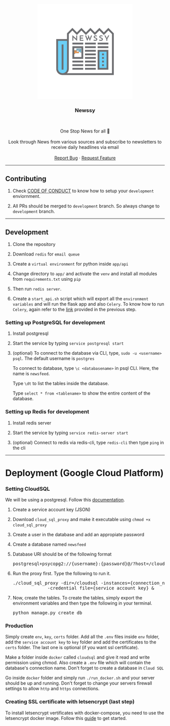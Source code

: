 <p align="center">
    <img src="assets/favicon.png" width="300px" alt="Logo" >
    <h3 align="center">Newssy</h3>
    <br />
    <p align="center">
      One Stop News for all 📰
      <br />
      <br />
      Look through News from various sources and subscribe to newsletters to receive daily headlines via email
      <br />
      <br />
      <a href="https://github.com/debdutgoswami/newsfeed/issues/new?assignees=&labels=&template=bug_report_template.md&title=">Report Bug</a>
      ·
      <a href="https://github.com/debdutgoswami/newsfeed/issues/new?assignees=&labels=&template=feature_request_template.md&title=">Request Feature</a>
    </p>
</p>

---

## Contributing

1. Check [CODE OF CONDUCT](https://github.com/debdutgoswami/newsfeed/blob/master/CODE_OF_CONDUCT.md) to know how to setup your `development` enviornment.

2. All PRs should be merged to `development` branch. So always change to `development` branch.

---

## Development

1. Clone the repository

2. Download `redis` for `email queue`

3. Create a `virtual environment` for python inside `app/api`

4. Change directory to `app/` and activate the `venv` and install all modules from `requirements.txt` using `pip`

5. Then run `redis server`.

6. Create a `start_api.sh` script which will export all the `environment variables` and will run the flask app and also `Celery`. To know how to run `Celery`, again refer to the [link](https://pratos.github.io/2017-01-12/celery-setup-on-windows/) provided in the previous step.


### Setting up PostgreSQL for development

1. Install postgresql

2. Start the service by typing `service postgresql start`

3. (optional) To connect to the database via CLI, type, `sudo -u <username> psql`. The default username is `postgres`

    To connect to database, type `\c <databasename>` in psql CLI. Here, the name is `newsfeed`.

    Type `\dt` to list the tables inside the database.

    Type `select * from <tablename>` to show the entire content of the database.

### Setting up Redis for development

1. Install redis server

2. Start the service by typing `service redis-server start`

3. (optional) Connect to redis via redis-cli, type `redis-cli` then type `ping` in the cli

---

Deployment (Google Cloud Platform)
======

### Setting CloudSQL

We will be using a postgresql. Follow this [documentation](https://cloud.google.com/sql/docs/postgres/connect-external-app#sqlalchemy-unix).

1. Create a service account key (JSON)

2. Download `cloud_sql_proxy` and make it executable using `chmod +x cloud_sql_proxy`

3. Create a user in the database and add an appropiate password

4. Create a database named `newsfeed`

5. Database URI should be of the following format <pre>postgresql+psycopg2://{username}:{password}@/?host=/cloudsql/{connection_name}</pre>

6. Run the proxy first. Type the following to run it. 
    <pre>./cloud_sql_proxy -dir=/cloudsql -instances={connection_name} \
                -credential_file={service_account_key} &</pre>

7. Now, create the tables. To create the tables, simply export the environment variables and then type the following in your terminal. <pre>python manage.py create_db</pre>

### Production

Simply create `env`, `key`, `certs` folder. Add all the `.env` files inside `env` folder, add the `service account key` to `key` folder and add the certificates to the `certs` folder. The last one is optional (if you want ssl certificate). 

Make a folder inside `docker` called `cloudsql` and give it read and write permission using chmod. Also create a `.env` file which will contain the database's connection name. Don't forget to create a database in `Cloud SQL`

Go inside `docker` folder and simply run `./run_docker.sh` and your server should be up and running. Don't forget to change your servers firewall settings to allow `http` and `https` connections.

### Creating SSL certificate with letsencrypt (last step)

To install letsencrypt vertificates with docker-compose, you need to use the letsencrypt docker image. Follow this [guide](https://www.humankode.com/ssl/how-to-set-up-free-ssl-certificates-from-lets-encrypt-using-docker-and-nginx) to get started.